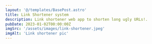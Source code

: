 ```yaml
---
layout: '@/templates/BasePost.astro'
title: Link Shortener system
description: Link shortener web app to shorten long ugly URLs!.
pubDate: 2023-01-02T00:00:00Z
imgSrc: '/assets/images/link-shortener.jpeg'
imgAlt: 'Link shortener pic'
---
```


<!-- Full typography example at [this page](./sixth-post). -->
